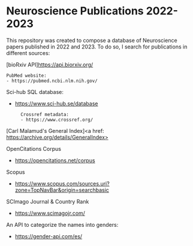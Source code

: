 # Neuroscience Publications 2022-2023

This repository was created to compose a database of Neuroscience papers published in 2022 and 2023.
To do so, I search for publications in different sources:

[bioRxiv API]<https://api.biorxiv.org/>

    PubMed website:
    - https://pubmed.ncbi.nlm.nih.gov/

Sci-hub SQL database:
- https://www.sci-hub.se/database

        Crossref metadata:
        - https://www.crossref.org/

[Carl Malamud's General Index]<a href: https://archive.org/details/GeneralIndex></a>

OpenCitations Corpus
- https://opencitations.net/corpus

Scopus
- https://www.scopus.com/sources.uri?zone=TopNavBar&origin=searchbasic

SCImago Journal & Country Rank
- https://www.scimagojr.com/
 





An API to categorize the names into genders:

- https://gender-api.com/es/